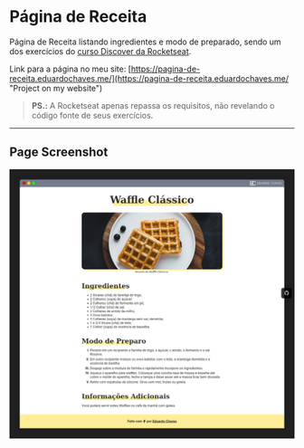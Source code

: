 # Página de Receita

Página de Receita listando ingredientes e modo de preparado, sendo um dos exercícios do [curso Discover da Rocketseat](https://www.rocketseat.com.br/discover "Rocketseat Discover Course").

Link para a página no meu site: [https://pagina-de-receita.eduardochaves.me/](https://pagina-de-receita.eduardochaves.me/ "Project on my website")

> **PS.:** A Rocketseat apenas repassa os requisitos, não revelando o código fonte de seus exercícios.

---

## Page Screenshot

![Page Screenshot](/assets/page-screenshot.jpg "Page Screenshot")
